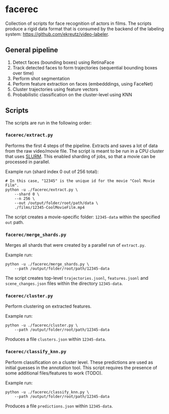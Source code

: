 # facerec

Collection of scripts for face recognition of actors in films. The scripts produce a rigid data format that is consumed by the backend of the labeling system: https://github.com/ekreutz/video-labeler.

## General pipeline

1. Detect faces (bounding boxes) using RetinaFace
2. Track detected faces to form trajectories (sequential bounding boxes over time)
3. Perform shot segmentation
4. Perform feature extraction on faces (embedddings, using FaceNet)
5. Cluster trajectories using feature vectors
6. Probabilistic classification on the cluster-level using KNN

## Scripts

The scripts are run in the following order:

### `facerec/extract.py`

Performs the first 4 steps of the pipeline. Extracts and saves a lot of data from the raw video/movie file. The script is meant to be run in a CPU cluster that uses [SLURM](https://docs.csc.fi/computing/running/getting-started/). This enabled sharding of jobs, so that a movie can be processed in parallel.

Example run (shard index 0 out of 256 total):

```
# In this case, "12345" is the unique id for the movie "Cool Movie Film".
python -u ./facerec/extract.py \
    --shard 0 \
    --n 256 \
    --out /output/folder/root/path/data \
    ./films/12345-CoolMovieFilm.mp4
```

The script creates a movie-specific folder: `12345-data` within the specified `out` path.

### `facerec/merge_shards.py`

Merges all shards that were created by a parallel run of `extract.py`.

Example run:

```
python -u ./facerec/merge_shards.py \
    --path /output/folder/root/path/12345-data
```

The script creates top-level `trajectories.jsonl`, `features.jsonl` and `scene_changes.json` files within the directory `12345-data`.

### `facerec/cluster.py`

Perform clustering on extracted features.

Example run:

```
python -u ./facerec/cluster.py \
    --path /output/folder/root/path/12345-data
```

Produces a file `clusters.json` within `12345-data`.

### `facerec/classify_knn.py`

Perform classification on a cluster level. These predictions are used as initial guesses in the annotation tool. This script requires the presence of some additional files/features to work (TODO).

Example run:

```
python -u ./facerec/classify_knn.py \
    --path /output/folder/root/path/12345-data
```

Produces a file `predictions.json` within `12345-data`.
